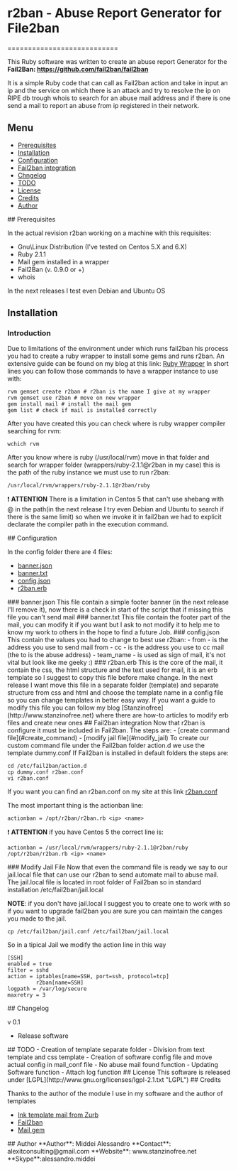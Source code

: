# r2ban - Abuse Report Generator for File2ban #
===========================

This Ruby software was written to create an abuse report Generator for the **Fail2Ban: https://github.com/fail2ban/fail2ban** 

It is a simple Ruby code that can call as Fail2ban action and take in input an ip and the service on which there is an attack and try to resolve the ip on RIPE db trough whois to search for an abuse mail address and if there is one send a mail to report an abuse from ip registered in their network.

## Menu
- [Prerequisites](#prerequisites)
- [Installation](#Setup)
- [Configuration](#configuration)
- [Fail2ban integration](#integration)
- [Chngelog](#changelog)
- [TODO](#todo)
- [License](#license)
- [Credits](#credits)
- [Author](#author)



<a name="prerequisites"/>
## Prerequisites

In the actual revision r2ban working on a machine with this requisites:
- Gnu\Linux Distribution (I've tested on Centos 5.X and 6.X)
- Ruby 2.1.1
- Mail gem installed in a wrapper
- Fail2Ban (v. 0.9.0 or +)
- whois

In the next releases I test even Debian and Ubuntu OS

<a name="Setup"/>

## Installation

### Introduction
Due to limitations of the environment under which runs fail2ban his process you had to create a ruby wrapper to install some gems and runs r2ban.
An extensive guide can be found on my blog at this link: [Ruby Wrapper](http://www.stanzinofree.net)
In short lines you can follow those commands to have a wrapper instance to use with:

    rvm gemset create r2ban # r2ban is the name I give at my wrapper
    rvm gemset use r2ban # move on new wrapper
    gem install mail # install the mail gem
    gem list # check if mail is installed correctly

After you have created this you can check where is ruby wrapper compiler searching for rvm:

    wchich rvm

After you know where is ruby (/usr/local/rvm) move in that folder and search for wrapper folder (wrappers/ruby-2.1.1@r2ban in my case) this is the path of the ruby instance we must use to run r2ban:

    /usr/local/rvm/wrappers/ruby-2.1.1@r2ban/ruby


:heavy_exclamation_mark: **ATTENTION**
There is a limitation in Centos 5 that can't use shebang with @ in the path(in the next release I try even Debian and Ubuntu to search if there is the same limit) so when we invoke it in fail2ban we had to explicit declarate the compiler path in the execution command.

<a name="configuration" />
## Configuration

In the config folder there are 4 files:
- [banner.json](#banner.json)
- [banner.txt](#banner.txt)
- [config.json](#config.json)
- [r2ban.erb](#config.json)

<a name="banner.json" />
### banner.json
This file contain a simple footer banner (in the next release I'll remove it), now there is a check in start of the script that if missing this file you can't send mail

<a name="banner.txt" />
### banner.txt
This file contain the footer part of the mail, you can modify it if you want but I ask to not modify it to help me to know my work to others in the hope to find a future Job.

<a name="config.json" />
### config.json
This contain the values you had to change to best use r2ban:
- from - is the address you use to send mail from
- cc - is the address you use to cc mail (the to is the abuse address)
- team_name - is used as sign of mail, it's not vital but look like me geeky :)

<a name="r2ban.erb" />
### r2ban.erb
This is the core of the mail, it contain the css, the html structure and the text used for mail, it is an erb template so I suggest to copy this file before make change.
In the next release I want move this file in a separate folder (template) and separate structure from css and html and choose the template name in a config file so you can change templates in better easy way.
If you want a guide to modify this file you can follow my blog [Stanzinofree](http://www.stanzinofree.net) where there are how-to articles to modify erb files and create new ones


<a name="integration" />
## Fail2ban integration
Now that r2ban is configure it must be included in Fail2ban.
The steps are:
- [create command file](#create_command)
- [modify jail file](#modify_jail)

<a name="create_command" />
To create our custom command file under the Fail2ban folder action.d we use the template dummy.conf
If Fail2ban is installed in default folders the steps are:

    cd /etc/fail2ban/action.d
    cp dummy.conf r2ban.conf
    vi r2ban.conf

If you want you can find an r2ban.conf on my site at this link [r2ban.conf](http://www.stanzinofree.net/r2ban/r2ban.conf)

The most important thing is the actionban line:

    actionban = /opt/r2ban/r2ban.rb <ip> <name>

:heavy_exclamation_mark: **ATTENTION**
if you have Centos 5 the correct line is:

    actionban = /usr/local/rvm/wrappers/ruby-2.1.1@r2ban/ruby /opt/r2ban/r2ban.rb <ip> <name>

<a name="modify_jail" />
### Modify Jail File
Now that even the command file is ready we say to our jail.local file that can use our r2ban to send automate mail to abuse mail.
The jail.local file is located in root folder of Fail2ban so in standard installation /etc/fail2ban/jail.local

**NOTE**: if you don't have jail.local I suggest you to create one to work with so if you want to upgrade fail2ban you are sure you can maintain the canges you made to the jail.

    cp /etc/fail2ban/jail.conf /etc/fail2ban/jail.local

So in a tipical Jail we modify the action line in this way

    [SSH]
    enabled = true
    filter = sshd
    action = iptables[name=SSH, port=ssh, protocol=tcp]
             r2ban[name=SSH]
    logpath = /var/log/secure
    maxretry = 3

<a name="changelog">
## Changelog

v 0.1
- Release software

<a name="todo" />
## TODO
- Creation of template separate folder
- Division from text template and css template
- Creation of software config file and move actual config in mail_conf file
- No abuse mail found function
- Updating Software function
- Attach log function

<a name="license" />
## License
This software is released under [LGPL](http://www.gnu.org/licenses/lgpl-2.1.txt "LGPL")

<a name="credits" />
## Credits

Thanks to the author of the module I use in my software and the author of templates

- [Ink template mail from Zurb](http://zurb.com/ink/ "INK")
- [Fail2ban](https://github.com/fail2ban/fail2ban "Fail2ban")
- [Mail gem](https://github.com/mikel/mail "Mail")

<a name="author" />
## Author
**Author**: Middei Alessandro
**Contact**: alexitconsulting@gmail.com
**Website**: www.stanzinofree.net
**Skype**:alessandro.middei
